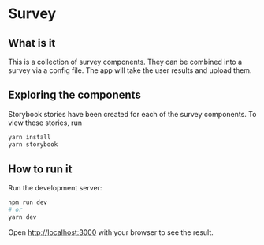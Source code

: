 # Survey

## What is it

This is a collection of survey components. They can be combined into a survey via a config file. The app will take the user results and upload them.

## Exploring the components

Storybook stories have been created for each of the survey components. To view these stories, run

```bash
yarn install
yarn storybook
```

## How to run it

Run the development server:

```bash
npm run dev
# or
yarn dev
```

Open [http://localhost:3000](http://localhost:3000) with your browser to see the result.
